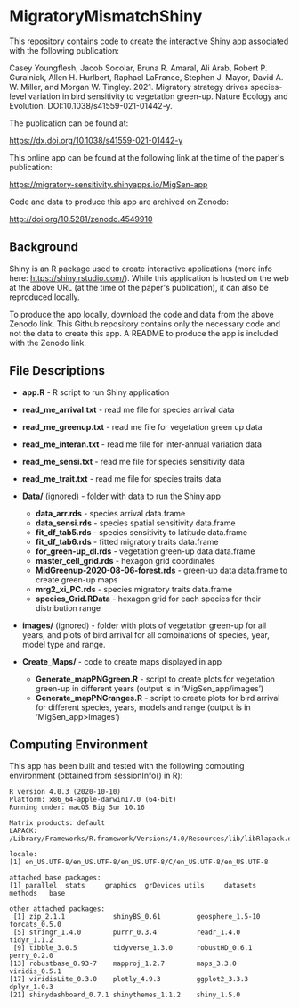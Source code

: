 # MigratoryMismatchShiny

This repository contains code to create the interactive Shiny app associated with the following publication:

Casey Youngflesh, Jacob Socolar, Bruna R. Amaral, Ali Arab, Robert P. Guralnick, Allen H. Hurlbert, Raphael LaFrance, Stephen J. Mayor, David A. W. Miller, and Morgan W. Tingley. 2021. Migratory strategy drives species-level variation in bird sensitivity to vegetation green-up. Nature Ecology and Evolution. DOI:10.1038/s41559-021-01442-y.

The publication can be found at:

https://dx.doi.org/10.1038/s41559-021-01442-y

This online app can be found at the following link at the time of the paper's publication:

https://migratory-sensitivity.shinyapps.io/MigSen-app

Code and data to produce this app are archived on Zenodo:

http://doi.org/10.5281/zenodo.4549910


Background
----------

Shiny is an R package used to create interactive applications (more info here: https://shiny.rstudio.com/). While this application is hosted on the web at the above URL (at the time of the paper's publication), it can also be reproduced locally. 

To produce the app locally, download the code and data from the above Zenodo link. This Github repository contains only the necessary code and not the data to create this app. A README to produce the app is included with the Zenodo link.


File Descriptions
-----------------
- **app.R** - R script to run Shiny application

- **read_me_arrival.txt** - read me file for species arrival data

- **read_me_greenup.txt** - read me file for vegetation green up data

- **read_me_interan.txt** - read me file for inter-annual variation data

- **read_me_sensi.txt** - read me file for species sensitivity data

- **read_me_trait.txt** - read me file for species traits data

- **Data/** (ignored) - folder with data to run the Shiny app
   - **data_arr.rds** - species arrival data.frame
   - **data_sensi.rds** - species spatial sensitivity data.frame
   - **fit_df_tab5.rds** - species sensitivity to latitude data.frame
   - **fit_df_tab6.rds** - fitted migratory traits data.frame
   - **for_green-up_dl.rds** - vegetation green-up data data.frame
   - **master_cell_grid.rds** - hexagon grid coordinates
   - **MidGreenup-2020-08-06-forest.rds** - green-up data data.frame to create green-up maps
   - **mrg2_xi_PC.rds** - species migratory traits data.frame
   - **species_Grid.RData** - hexagon grid for each species for their distribution range
- **images/** (ignored) - folder with plots of vegetation green-up for all years, and plots of bird arrival for all combinations of species, year, model type and range.
- **Create_Maps/** - code to create maps displayed in app
	- **Generate_mapPNGgreen.R** - script to create plots for vegetation green-up in different years (output is in ‘MigSen_app/images’)
	- **Generate_mapPNGranges.R** - script to create plots for bird arrival for different species, years, models and range (output is in ‘MigSen_app>Images’)


Computing Environment
---------------------

This app has been built and tested with the following computing environment (obtained from sessionInfo() in R):

```
R version 4.0.3 (2020-10-10)
Platform: x86_64-apple-darwin17.0 (64-bit)
Running under: macOS Big Sur 10.16

Matrix products: default
LAPACK: /Library/Frameworks/R.framework/Versions/4.0/Resources/lib/libRlapack.dylib

locale:
[1] en_US.UTF-8/en_US.UTF-8/en_US.UTF-8/C/en_US.UTF-8/en_US.UTF-8

attached base packages:
[1] parallel  stats     graphics  grDevices utils     datasets  methods   base     

other attached packages:
 [1] zip_2.1.1            shinyBS_0.61         geosphere_1.5-10     forcats_0.5.0       
 [5] stringr_1.4.0        purrr_0.3.4          readr_1.4.0          tidyr_1.1.2         
 [9] tibble_3.0.5         tidyverse_1.3.0      robustHD_0.6.1       perry_0.2.0         
[13] robustbase_0.93-7    mapproj_1.2.7        maps_3.3.0           viridis_0.5.1       
[17] viridisLite_0.3.0    plotly_4.9.3         ggplot2_3.3.3        dplyr_1.0.3         
[21] shinydashboard_0.7.1 shinythemes_1.1.2    shiny_1.5.0  
```
